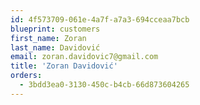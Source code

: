```yaml
---
id: 4f573709-061e-4a7f-a7a3-694cceaa7bcb
blueprint: customers
first_name: Zoran
last_name: Davidović
email: zoran.davidovic7@gmail.com
title: 'Zoran Davidović'
orders:
  - 3bdd3ea0-3130-450c-b4cb-66d873604265
---
```


